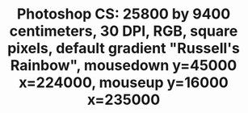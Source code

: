 ---
ee_id: '4227'
site: '1'
type: '2'
url: 2013-198-photoshop-cs
title: 'Photoshop CS: 25800 by 9400 centimeters, 30 DPI, RGB, square pixels, default
  gradient "Russell''s Rainbow", mousedown y=45000 x=224000, mouseup y=16000 x=235000'
year: '2014'
display_year: '2013'
medium: Carpet
dims:
pitch: "​... digital carpet ... (!!!)"
ps:
live_url:
related:
youtube:
related_code:
imgs: gradient-carpet-2013-198-install-Heart-01-database-SM.jpg,gradient-carpet-2013-198-detail-Heart-01-database-SM.jpg
subheading:
download:
add_credit: 'Produced by egg carpets, Denmark. '
add_credits:
commission:
layout: things-i-made
---